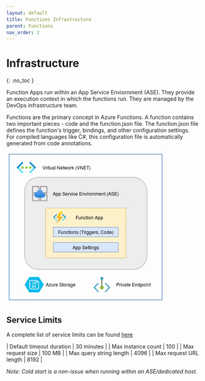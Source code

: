 ```yaml
---
layout: default
title: Functions Infrastructure
parent: Functions
nav_order: 2
---
```


# Infrastructure
{: .no_toc }

Function Apps run within an App Service Enviornment (ASE). They provide an 
execution context in which the functions run. They are managed by the 
DevOps infrastructure team.

Functions are the primary concept in Azure Functions. A function contains two
important pieces - code and the function.json file. The function.json file
defines the function's trigger, bindings, and other configuration settings.
For compiled languages like C#, this configuration file is automatically 
generated from code annotations.

![FunctionApp](../assets/images/functionapp.png)

## Service Limits

A complete list of service limits can be found 
[here](https://docs.microsoft.com/en-us/azure/azure-functions/functions-scale)

| Default timeout duration  | 30 minutes    |
| Max instance count        | 100           |
| Max request size          | 100 MB        |
| Max query string length   | 4096          |
| Max request URL length    | 8192          |

*Note: Cold start is a non-issue when running within an ASE/dedicated host.*